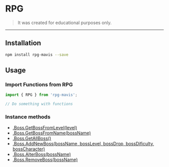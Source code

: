
# RPG

> It was created for educational purposes only.
---

## Installation

```bash
npm install rpg-mavis --save
```

## Usage

### Import Functions from RPG

```js
import { RPG } from 'rpg-mavis';

// Do something with functions

```

### Instance methods

* [.Boss.GetBossFromLevel(level)](#GetBossFromLevel)
* [.Boss.GetBossFromName(bossName)](#GetBossFromLevel)
* [.Boss.GetAllBoss()](#GetBossFromLevel)
* [.Boss.AddNewBoss(bossName, bossLevel, bossDrop, bossDificulty, bossCharacter)](#GetBossFromLevel)
* [.Boss.AlterBoss(bossName)](#GetBossFromLevel)
* [.Boss.RemoveBoss(bossName)](#GetBossFromLevel)


